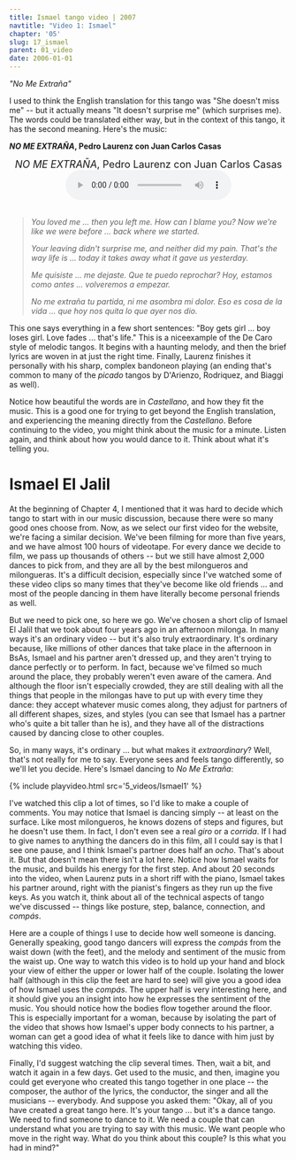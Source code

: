 ```yaml
---
title: Ismael tango video | 2007
navtitle: "Video 1: Ismael"
chapter: '05'
slug: 17_ismael
parent: 01_video
date: 2006-01-01
---
```


_"No Me Extraña"_

I used to think the English translation for this tango was "She doesn't miss me" -- but it actually means "It doesn't surprise me" (which surprises me).
The words could be translated either way, but in the context of this tango, it has the second meaning. Here's the music:

**_NO ME EXTRAÑA_, Pedro Laurenz con Juan Carlos Casas**

<div class="music3" align="center">
  <font size="+1">
  <em>NO ME EXTRAÑA</em>, Pedro Laurenz con Juan Carlos Casas
  </font>
  <br>
  <audio src="http://www.tangoandchaos.ru/Music/5-17-2-Ismael_tango_video-2007.mp3" controls="controls"></audio>
  <br>
  <br>
</div>

> _You loved me ... then you left me.
> How can I blame you?
> Now we're like we were before ...
> back where we started._
>
> _Your leaving didn't surprise me,
> and neither did my pain.
> That's the way life is ...
> today it takes away
> what it gave us yesterday._
>
> _Me quisiste ... me dejaste.
> Que te puedo reprochar?
> Hoy, estamos como antes ...
> volveremos a empezar._
>
> _No me extraña tu partida,
> ni me asombra mi dolor.
> Eso es cosa de la vida ...
> que hoy nos quita
> lo que ayer nos dio._

This one says everything in a few short sentences:
"Boy gets girl ... boy loses girl. Love fades ... that's life."
This is a niceexample of the De Caro style of melodic tangos.
It begins with a haunting melody, and then the brief lyrics are woven in at just the right time.
Finally, Laurenz finishes it personally with his sharp, complex bandoneon playing (an ending that's common to many of the _picado_ tangos by D'Arienzo, Rodriquez, and Biaggi as well).

Notice how beautiful the words are in _Castellano_, and how they fit the music. This is a good one for trying to get beyond the English translation, and experiencing the meaning directly from the _Castellano_. Before continuing to the video, you might think about the music for a minute. Listen again, and think about how you would dance to it. Think about what it's telling you.

# Ismael El Jalil

At the beginning of Chapter 4, I mentioned that it was hard to decide which tango to start with in our music discussion, because there were so many good ones choose from.
Now, as we select our first video for the website, we're facing a similar decision.
We've been filming for more than five years, and we have almost 100 hours of videotape.
For every dance we decide to film, we pass up thousands of others -- but we still have almost 2,000 dances to pick from, and they are all by the best milongueros and milongueras.
It's a difficult decision, especially since I've watched some of these video clips so many times that they've become like old friends ... and most of the people dancing in them have literally become personal friends as well.

But we need to pick one, so here we go.
We've chosen a short clip of Ismael El Jalil that we took about four years ago in an afternoon milonga.
In many ways it's an ordinary video -- but it's also truly extraordinary.
It's ordinary because, like millions of other dances that take place in the afternoon in BsAs, Ismael and his partner aren't dressed up, and they aren't trying to dance perfectly or to perform.
In fact, because we've filmed so much around the place, they probably weren't even aware of the camera.
And although the floor isn't especially crowded, they are still dealing with all the things that people in the milongas have to put up with every time they dance:
they accept whatever music comes along, they adjust for partners of all different shapes, sizes, and styles (you can see that Ismael has a partner who's quite a bit taller than he is), and they have all of the distractions caused by dancing close to other couples.

So, in many ways, it's ordinary ... but what makes it _extraordinary_?
Well, that's not really for me to say.
Everyone sees and feels tango differently, so we'll let you decide.
Here's Ismael dancing to _No Me Extraña_:

{% include playvideo.html
src='5_videos/Ismael1' %}

I've watched this clip a lot of times, so I'd like to make a couple of comments.
You may notice that Ismael is dancing simply -- at least on the surface.
Like most milongueros, he knows dozens of steps and figures, but he doesn't use them.
In fact, I don't even see a real _giro_ or a _corrida_.
If I had to give names to anything the dancers do in this film, all I could say is that I see one pause, and I think Ismael's partner does half an _ocho_.
That's about it. But that doesn't mean there isn't a lot here.
Notice how Ismael waits for the music, and builds his energy for the first step.
And about 20 seconds into the video, when Laurenz puts in a short riff with the piano, Ismael takes his partner around, right with the pianist's fingers as they run up the five keys.
As you watch it, think about all of the technical aspects of tango we've discussed -- things like posture, step, balance, connection, and _compás_.

Here are a couple of things I use to decide how well someone is dancing.
Generally speaking, good tango dancers will express the _compás_ from the waist down (with the feet), and the melody and sentiment of the music from the waist up.
One way to watch this video is to hold up your hand and block your view of either the upper or lower half of the couple.
Isolating the lower half (although in this clip the feet are hard to see) will give you a good idea of how Ismael uses the _compás_.
The upper half is very interesting here, and it should give you an insight into how he expresses the sentiment of the music. You should notice how the bodies flow together around the floor.
This is especially important for a woman, because by isolating the part of the video that shows how Ismael's upper body connects to his partner, a woman can get a good idea of what it feels like to dance with him just by watching this video.

Finally, I'd suggest watching the clip several times.
Then, wait a bit, and watch it again in a few days. Get used to the music, and then, imagine you could get everyone who created this tango together in one place -- the composer, the author of the lyrics, the conductor, the singer and all the musicians -- everybody.
And suppose you asked them: "Okay, all of you have created a great tango here.
It's your tango ... but it's a dance tango.
We need to find someone to dance to it.
We need a couple that can understand what you are trying to say with this music.
We want people who move in the right way.
What do you think about this couple? Is this what you had in mind?"
